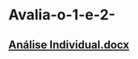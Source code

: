 # Avalia-o-1-e-2-
## [Análise Individual.docx](https://github.com/user-attachments/files/19399205/Analise.Individual.docx)
